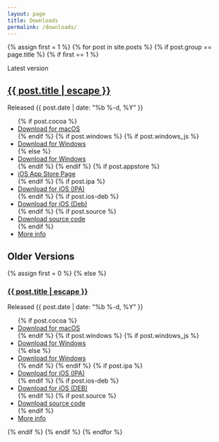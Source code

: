 ```yaml
---
layout: page
title: Downloads
permalink: /downloads/
---
```


{% assign first = 1 %}
{% for post in site.posts %}
{% if post.group == page.title %}
{% if first == 1 %}
<section class="latest release">
  <p>Latest version</p>
  <h2>
    <a class="post-link" href="{{ post.url | relative_url }}">{{ post.title | escape }}</a>
  </h2>
  <p>Released {{ post.date | date: "%b %-d, %Y" }}</p>
  <ul>
    {% if post.cocoa %}
    <li class="mac"><a href="{{post.cocoa}}">Download for macOS</a></li>
    {%  endif %}
    {% if post.windows %}
    {% if post.windows_js %}
    <li class="windows"><a onclick="return DownloadUnique(this);" href="{{post.windows}}">Download for Windows</a></li>
    {% else %}
    <li class="windows"><a href="{{post.windows}}">Download for Windows</a></li>
    {% endif %}
    {%  endif %}
    {% if post.appstore %}
    <li class="ios"><a href="https://apps.apple.com/us/app/sameboy/id6496971295">iOS App Store Page</a></li>
    {%  endif %}
    {% if post.ipa %}
    <li class="ios"><a href="{{post.ipa}}">Download for iOS (IPA)</a></li>
    {%  endif %}
    {% if post.ios-deb %}
    <li class="ios"><a href="{{post.ios-deb}}">Download for iOS (Deb)</a></li>
    {%  endif %}
    {% if post.source %}
    <li class="source"><a href="{{post.source}}">Download source code</a></li>
    {%  endif %}
    <li class="info"><a href="{{post.url}}">More info</a></li>
  </ul>
</section>
<h2> Older Versions </h2>
{% assign first = 0 %}
{% else %}
<section class="release">
<h3 class="collapse">
<a class="post-link" href="{{ post.url | relative_url }}" onclick="return collapse(this)">{{ post.title | escape }}</a>
</h3>
<div class="collapsable">
    <p>Released {{ post.date | date: "%b %-d, %Y" }}</p>
    <ul>
        {% if post.cocoa %}
        <li class="mac"><a href="{{post.cocoa}}">Download for macOS</a></li>
        {%  endif %}
        {% if post.windows %}
        {% if post.windows_js %}
        <li class="windows"><a onclick="return DownloadUnique(this);" href="{{post.windows}}">Download for Windows</a></li>
        {% else %}
        <li class="windows"><a href="{{post.windows}}">Download for Windows</a></li>
        {% endif %}
        {%  endif %}
        {% if post.ipa %}
        <li class="ios"><a href="{{post.ipa}}">Download for iOS (IPA)</a></li>
        {%  endif %}
        {% if post.ios-deb %}
        <li class="ios"><a href="{{post.ios-deb}}">Download for iOS (DEB)</a></li>
        {%  endif %}
        {% if post.source %}
        <li class="source"><a href="{{post.source}}">Download source code</a></li>
        {%  endif %}
        <li class="info"><a href="{{post.url}}">More info</a></li>
    </ul>
</div>
</section>
{% endif %}
{% endif %}
{% endfor %}
<script src="/assets/jquery-3.1.1.min.js"></script>
<script>
document.body.onload = function () {
    $(".collapsable").height(0);
    $(".collapse").prepend('<div class="arrow" />');
}
function collapse(element)
{
    collapsable = $(element.parentElement.nextElementSibling);
    arrow = $(element.parentElement).children(".arrow")
    if (collapsable.height()) {
        collapsable.animate({
            height: "0"
          }, 400);
        $({deg: 0}).animate({deg: -90}, {
            duration: 400,
            step: function(now) {
                arrow.css({
                    transform: 'rotate(' + now + 'deg)'
                });
            }
        });
        return false;
    }
    else {
        target = collapsable.css('height', 'auto').height();
        collapsable.height(0).animate({
            height: target
          }, 400);
        $({deg: -90}).animate({deg: 0}, {
            duration: 400,
            step: function(now) {
                arrow.css({
                    transform: 'rotate(' + now + 'deg)'
                });
            }
        });
        return false;
    }
}
</script>